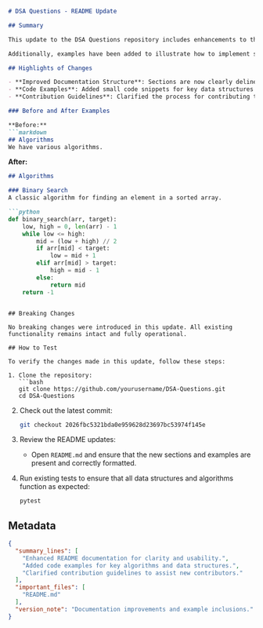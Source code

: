 ```markdown
# DSA Questions - README Update

## Summary

This update to the DSA Questions repository includes enhancements to the README file, improving clarity and providing better instructions for contributors and users. The revisions aim to foster a more engaging and informative experience for anyone looking to utilize or contribute to the repository. Clearer headings, structured sections, and concise descriptions will aid in understanding the purpose and usage of the project.

Additionally, examples have been added to illustrate how to implement specific data structures and algorithms, making it easier for users to grasp the concepts at play. These changes reflect our ongoing commitment to maintaining high-quality documentation and ensuring that users can efficiently navigate the repository.

## Highlights of Changes

- **Improved Documentation Structure**: Sections are now clearly delineated, enhancing readability.
- **Code Examples**: Added small code snippets for key data structures and algorithms, providing practical context.
- **Contribution Guidelines**: Clarified the process for contributing to the repository, making it easier for new contributors to get involved.

### Before and After Examples

**Before:**
```markdown
## Algorithms
We have various algorithms.
```

**After:**
```markdown
## Algorithms

### Binary Search
A classic algorithm for finding an element in a sorted array.

```python
def binary_search(arr, target):
    low, high = 0, len(arr) - 1
    while low <= high:
        mid = (low + high) // 2
        if arr[mid] < target:
            low = mid + 1
        elif arr[mid] > target:
            high = mid - 1
        else:
            return mid
    return -1
```
```

## Breaking Changes

No breaking changes were introduced in this update. All existing functionality remains intact and fully operational.

## How to Test

To verify the changes made in this update, follow these steps:

1. Clone the repository:
   ```bash
   git clone https://github.com/yourusername/DSA-Questions.git
   cd DSA-Questions
   ```

2. Check out the latest commit:
   ```bash
   git checkout 2026fbc5321bda0e959628d23697bc53974f145e
   ```

3. Review the README updates:
   - Open `README.md` and ensure that the new sections and examples are present and correctly formatted.

4. Run existing tests to ensure that all data structures and algorithms function as expected:
   ```bash
   pytest
   ```

## Metadata

```json
{
  "summary_lines": [
    "Enhanced README documentation for clarity and usability.",
    "Added code examples for key algorithms and data structures.",
    "Clarified contribution guidelines to assist new contributors."
  ],
  "important_files": [
    "README.md"
  ],
  "version_note": "Documentation improvements and example inclusions."
}
```
```